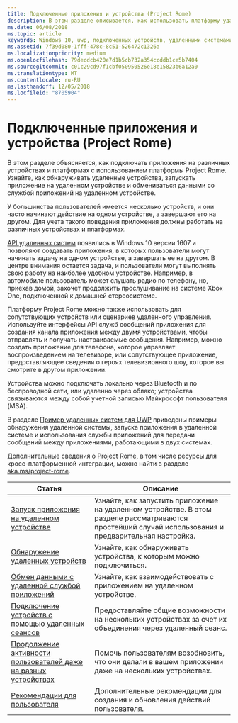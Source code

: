 ```yaml
---
title: Подключенные приложения и устройства (Project Rome)
description: В этом разделе описывается, как использовать платформу удаленных систем для обнаружения удаленных устройств, запуска приложения на удаленном устройстве и обмена данными со службой приложений на удаленном устройстве.
ms.date: 06/08/2018
ms.topic: article
keywords: Windows 10, uwp, подключенных устройств, удаленными системами, Рим, project rome
ms.assetid: 7f39d080-1fff-478c-8c51-526472c1326a
ms.localizationpriority: medium
ms.openlocfilehash: 79decdcb420e7d1b5cb732a354ccddb1ce5b7404
ms.sourcegitcommit: c01c29cd97f1cbf050950526e18e15823b6a12a0
ms.translationtype: MT
ms.contentlocale: ru-RU
ms.lasthandoff: 12/05/2018
ms.locfileid: "8705904"
---
```

# <a name="connected-apps-and-devices-project-rome"></a>Подключенные приложения и устройства (Project Rome)

В этом разделе объясняется, как подключать приложения на различных устройствах и платформах с использованием платформы Project Rome. Узнайте, как обнаруживать удаленные устройства, запускать приложение на удаленном устройстве и обмениваться данными со службой приложений на удаленном устройстве.

У большинства пользователей имеется несколько устройств, и они часто начинают действие на одном устройстве, а завершают его на другом. Для учета такого поведения приложения должны работать на различных устройствах и платформах.

[API удаленных систем](https://msdn.microsoft.com/library/windows/apps/Windows.System.RemoteSystems) появились в Windows 10 версии 1607 и позволяют создавать приложения, в которых пользователи могут начинать задачу на одном устройстве, а завершать ее на другом. В центре внимания остается задача, и пользователи могут выполнять свою работу на наиболее удобном устройстве. Например, в автомобиле пользователь может слушать радио по телефону, но, приехав домой, захочет продолжить прослушивание на системе Xbox One, подключенной к домашней стереосистеме.

Платформу Project Rome можно также использовать для сопутствующих устройств или сценариев удаленного управления. Используйте интерфейсы API служб сообщений приложения для создания канала приложения между двумя устройствами, чтобы отправлять и получать настраиваемые сообщения. Например, можно создать приложение для телефона, которое управляет воспроизведением на телевизоре, или сопутствующее приложение, предоставляющее сведения о героях телевизионного шоу, которое вы смотрите в другом приложении.  

Устройства можно подключать локально через Bluetooth и по беспроводной сети, или удаленно через облако; устройства связываются между собой учетной записью Майкрософт пользователя (MSA).

В разделе [Пример удаленных систем для UWP](https://github.com/Microsoft/Windows-universal-samples/tree/dev/Samples/RemoteSystems ) приведены примеры обнаружения удаленной системы, запуска приложения в удаленной системе и использования службы приложений для передачи сообщений между приложениями, работающими в двух системах.

Дополнительные сведения о Project Rome, в том числе ресурсы для кросс-платформенной интеграции, можно найти в разделе [aka.ms/project-rome](https://aka.ms/project-rome).

| Статья | Описание |
|-------|-------------|
| [Запуск приложения на удаленном устройстве](launch-a-remote-app.md) | Узнайте, как запустить приложение на удаленном устройстве. В этом разделе рассматриваются простейший случай использования и предварительная настройка.  |
| [Обнаружение удаленных устройств](discover-remote-devices.md)  | Узнайте, как обнаруживать устройства, к которым можно подключиться. |
| [Обмен данными с удаленной службой приложений](communicate-with-a-remote-app-service.md) | Узнайте, как взаимодействовать с приложением на удаленном устройстве. |
| [Подключение устройств с помощью удаленных сеансов](remote-sessions.md) | Предоставляйте общие возможности на нескольких устройствах за счет их объединения через удаленный сеанс. |
| [Продолжение активности пользователей даже на разных устройствах](useractivities.md)| Помочь пользователям возобновить, что они делали в вашем приложении даже на нескольких устройствах.|
| [Рекомендации для пользователя](useractivities-best-practices.md)| Дополнительные рекомендации для создания и обновления действий пользователя.|
